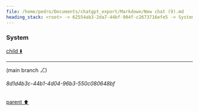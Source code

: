 ```yaml
---
file: /home/pedro/Documents/chatgpt_export/Markdown/New chat (9).md
heading_stack: <root> -> 62554ab3-2da7-44bf-904f-c2673716efe5 -> System
---
```

### System

[child ⬇️](#8d1d4b3c-44b1-4d04-96b3-550c080648bf)

---

(main branch ⎇)
###### 8d1d4b3c-44b1-4d04-96b3-550c080648bf
[parent ⬆️](#62554ab3-2da7-44bf-904f-c2673716efe5)
